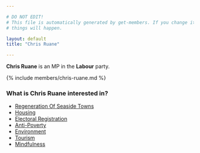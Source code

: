 ```yaml
---

# DO NOT EDIT!
# This file is automatically generated by get-members. If you change it, bad
# things will happen.

layout: default
title: "Chris Ruane"

---
```


**Chris Ruane** is an MP in the **Labour** party.

{% include members/chris-ruane.md %}

### What is Chris Ruane interested in?


* [Regeneration Of Seaside Towns](/interests/regeneration-of-seaside-towns.html)
* [Housing](/interests/housing.html)
* [Electoral Registration](/interests/electoral-registration.html)
* [Anti-Poverty](/interests/anti-poverty.html)
* [Environment](/interests/environment.html)
* [Tourism](/interests/tourism.html)
* [Mindfulness](/interests/mindfulness.html)
